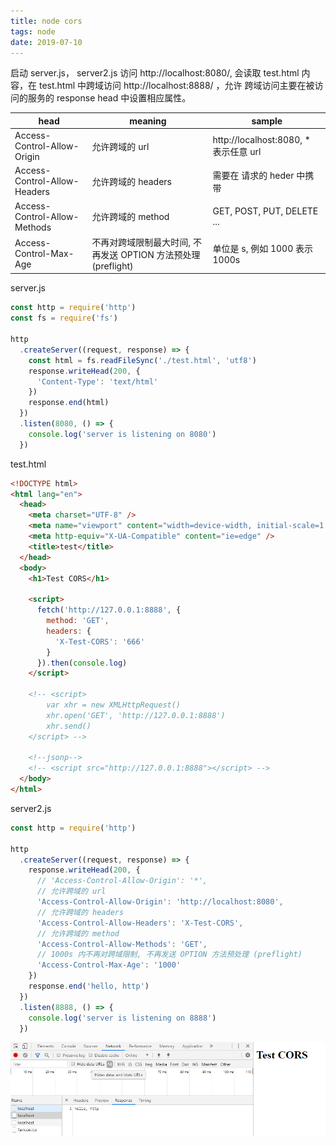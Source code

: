 ```yaml
---
title: node cors
tags: node
date: 2019-07-10
---
```


启动 server.js， server2.js 访问 http://localhost:8080/, 会读取 test.html 内容，在 test.html 中跨域访问 http://localhost:8888/ ，允许 跨域访问主要在被访问的服务的 response head 中设置相应属性。

| head                         | meaning                                                        | sample                                 |
| ---------------------------- | -------------------------------------------------------------- | -------------------------------------- |
| Access-Control-Allow-Origin  | 允许跨域的 url                                                 | http://localhost:8080, \* 表示任意 url |
| Access-Control-Allow-Headers | 允许跨域的 headers                                             | 需要在 请求的 heder 中携带             |
| Access-Control-Allow-Methods | 允许跨域的 method                                              | GET, POST, PUT, DELETE ...             |
| Access-Control-Max-Age       | 不再对跨域限制最大时间, 不再发送 OPTION 方法预处理 (preflight) | 单位是 s, 例如 1000 表示 1000s         |

server.js

```js
const http = require('http')
const fs = require('fs')

http
  .createServer((request, response) => {
    const html = fs.readFileSync('./test.html', 'utf8')
    response.writeHead(200, {
      'Content-Type': 'text/html'
    })
    response.end(html)
  })
  .listen(8080, () => {
    console.log('server is listening on 8080')
  })
```

test.html

```html
<!DOCTYPE html>
<html lang="en">
  <head>
    <meta charset="UTF-8" />
    <meta name="viewport" content="width=device-width, initial-scale=1.0" />
    <meta http-equiv="X-UA-Compatible" content="ie=edge" />
    <title>test</title>
  </head>
  <body>
    <h1>Test CORS</h1>

    <script>
      fetch('http://127.0.0.1:8888', {
        method: 'GET',
        headers: {
          'X-Test-CORS': '666'
        }
      }).then(console.log)
    </script>

    <!-- <script>
        var xhr = new XMLHttpRequest()
        xhr.open('GET', 'http://127.0.0.1:8888')
        xhr.send()    
    </script> -->

    <!--jsonp-->
    <!-- <script src="http://127.0.0.1:8888"></script> -->
  </body>
</html>
```

server2.js

```js
const http = require('http')

http
  .createServer((request, response) => {
    response.writeHead(200, {
      // 'Access-Control-Allow-Origin': '*',
      // 允许跨域的 url
      'Access-Control-Allow-Origin': 'http://localhost:8080',
      // 允许跨域的 headers
      'Access-Control-Allow-Headers': 'X-Test-CORS',
      // 允许跨域的 method
      'Access-Control-Allow-Methods': 'GET',
      // 1000s 内不再对跨域限制, 不再发送 OPTION 方法预处理 (preflight)
      'Access-Control-Max-Age': '1000'
    })
    response.end('hello, http')
  })
  .listen(8888, () => {
    console.log('server is listening on 8888')
  })
```

![](node-cors/1570010202621.png)
